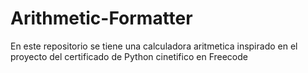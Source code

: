 # Arithmetic-Formatter
En este repositorio se tiene una calculadora aritmetica inspirado en el proyecto del certificado de Python cinetifico en Freecode
